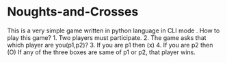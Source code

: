 # Noughts-and-Crosses

  This is a very simple game written in python language in CLI mode . 
  How to play this game?
	1. Two players must participate.
	2. The game asks that which player are you(p1,p2)?
	3. If you are p1 then (x)
	4. If you are p2 then (O)
  If any of the three boxes are same of p1 or p2, that player wins.

